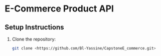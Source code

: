# E-Commerce Product API

## Setup Instructions

1. Clone the repository:
   ```bash
   git clone <https://github.com/Bl-Yassine/CapstoneE_commerce.git>